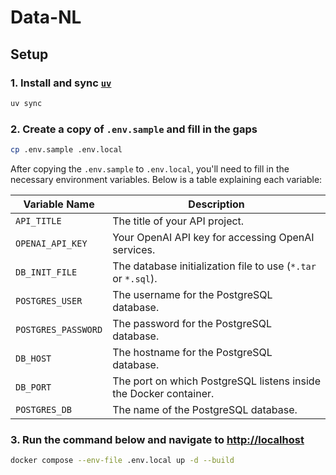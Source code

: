 # Data-NL

## Setup

### 1. Install and sync [`uv`](https://github.com/astral-sh/uv)

```bash
uv sync
```

### 2. Create a copy of `.env.sample` and fill in the gaps

```bash
cp .env.sample .env.local
```

After copying the `.env.sample` to `.env.local`, you'll need 
to fill in the necessary environment variables. Below is a table explaining each variable:

| **Variable Name**      | **Description**                                                      |
|------------------------|----------------------------------------------------------------------|
| `API_TITLE`            | The title of your API project.                                       |
| `OPENAI_API_KEY`       | Your OpenAI API key for accessing OpenAI services.                   |
| `DB_INIT_FILE`   | The database initialization file to use (`*.tar` or `*.sql`).              |
| `POSTGRES_USER`        | The username for the PostgreSQL database.                            |
| `POSTGRES_PASSWORD`    | The password for the PostgreSQL database.                            |
| `DB_HOST`              | The hostname for the PostgreSQL database.                            |
| `DB_PORT`              | The port on which PostgreSQL listens inside the Docker container.    |
| `POSTGRES_DB`          | The name of the PostgreSQL database.                                 |

### 3. Run the command below and navigate to [http://localhost](http://localhost)

```bash
docker compose --env-file .env.local up -d --build
```

